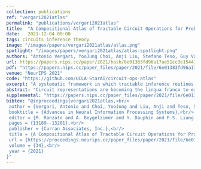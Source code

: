 ```yaml
---
collection: publications
ref: "vergari2021atlas"
permalink: "publications/vergari2021atlas"
title:  "A Compositional Atlas of Tractable Circuit Operations for Probabilistic Inference"
date:   2021-12-04 00:00
tags: circuits inference theory
image: "/images/papers/vergari2021atlas/atlas.png"
spotlight: "/images/papers/vergari2021atlas/atlas-spotlight.png"
authors: "Antonio Vergari, YooJung Choi, Anji Liu, Stefano Teso, Guy Van den Broeck"
url: https://papers.nips.cc/paper/2021/hash/6e01383fd96a17ae51cc3e15447e7533-Abstract.html
pdf: "https://papers.nips.cc/paper_files/paper/2021/file/6e01383fd96a17ae51cc3e15447e7533-Paper.pdf"
venue: "NeurIPS 2021"
code: "https://github.com/UCLA-StarAI/circuit-ops-atlas"
excerpt: "A systematic framework in which tractable inference routines can be broken down into smaller and composable primitives operating on circuit representations."
abstract: "Circuit representations are becoming the lingua franca to express and reason about tractable generative and discriminative models. In this paper, we show how complex inference scenarios for these models that commonly arise in machine learning---from computing the expectations of decision tree ensembles to information-theoretic divergences of sum-product networks---can be represented in terms of tractable modular operations over circuits. Specifically, we characterize the tractability of simple transformations---sums, products, quotients, powers, logarithms, and exponentials---in terms of sufficient structural constraints of the circuits they operate on, and present novel hardness results for the cases in which these properties are not satisfied. Building on these operations, we derive a unified framework for reasoning about tractable models that generalizes several results in the literature and opens up novel tractable inference scenarios."
supplemental: "https://papers.nips.cc/paper_files/paper/2021/file/6e01383fd96a17ae51cc3e15447e7533-Supplemental.pdf"
bibtex: "@inproceedings{vergari2021atlas,<br/>
 author = {Vergari, Antonio and Choi, YooJung and Liu, Anji and Teso, Stefano and Van den Broeck, Guy},<br/>
 booktitle = {Advances in Neural Information Processing Systems},<br/>
 editor = {M. Ranzato and A. Beygelzimer and Y. Dauphin and P.S. Liang and J. Wortman Vaughan},<br/>
 pages = {13189--13201},<br/>
 publisher = {Curran Associates, Inc.},<br/>
 title = {A Compositional Atlas of Tractable Circuit Operations for Probabilistic Inference},<br/>
 url = {https://proceedings.neurips.cc/paper_files/paper/2021/file/6e01383fd96a17ae51cc3e15447e7533-Paper.pdf},<br/>
 volume = {34},<br/>
 year = {2021}
}"
---
```

